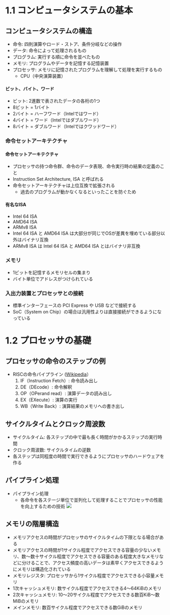 # 1.1 コンピュータシステムの基本

## コンピュータシステムの構造

* 命令: 四則演算やロード・ストア、条件分岐などの操作
* データ: 命令によって処理されるもの
* プログラム: 実行する順に命令を並べたもの
* メモリ: プログラムやデータを記憶する記憶装置
* プロセッサ: メモリに記憶されたプログラムを理解して処理を実行するもの
  - CPU（中央演算装置）

#### ビット、バイト、ワード

* ビット: 2進数で表されたデータの各桁の1つ
* 8ビット = 1バイト
* 2バイト = ハーフワード（Intelではワード）
* 4バイト = ワード（Intelではダブルワード）
* 8バイト = ダブルワード（Intelではクワッドワード）

### 命令セットアーキテクチャ

#### 命令セットアーキテクチャ

* プロセッサの持つ命令群、命令のデータ表現、命令実行時の結果の定義のこと
* Instruction Set Architecture, ISA と呼ばれる
* 命令セットアーキテクチャは上位互換で拡張される
  - 過去のプログラムが動かなくなるといったことを防ぐため

#### 有名なISA

* Intel 64 ISA
* AMD64 ISA
* ARMv8 ISA
* Intel 64 ISA と AMD64 ISA は大部分が同じでOSが差異を埋めている部分以外はバイナリ互換
* ARMv8 ISA は Intel 64 ISA と AMD64 ISA とはバイナリ非互換

### メモリ

* 1ビットを記憶するメモリセルの集まり
* バイト単位でアドレスがつけられている

### 入出力装置とプロセッサとの接続

* 標準インターフェースの PCI Express や USB などで接続する
* SoC（System on Chip）の場合は汎用性よりは直接接続ができるようになっている


# 1.2 プロセッサの基礎

## プロセッサの命令のステップの例

* RISCの命令パイプライン ([Wikipedia](https://ja.wikipedia.org/wiki/%E5%91%BD%E4%BB%A4%E3%83%91%E3%82%A4%E3%83%97%E3%83%A9%E3%82%A4%E3%83%B3)）
  1. IF（Instruction Fetch）: 命令読み出し
  2. DE（DEcode）: 命令解釈
  3. OP（OPerand read）: 演算データの読み出し
  4. EX（EXecute）: 演算の実行
  5. WB（Write Back）: 演算結果のメモリへの書き出し

## サイクルタイムとクロック周波数

* サイクルタイム: 各ステップの中で最も長く時間がかかるステップの実行時間
* クロック周波数: サイクルタイムの逆数
* 各ステップは同程度の時間で実行できるようにプロセッサのハードウェアを作る

## パイプライン処理

* パイプライン処理
  - 各命令を各ステージ単位で並列化して処理することでプロセッサの性能を向上するための技術
![](https://upload.wikimedia.org/wikipedia/commons/6/67/5_Stage_Pipeline.svg)

## メモリの階層構造

* メモリアクセスの時間がプロセッサのサイクルタイムの下限となる場合がある
* メモリアクセスの時間が1サイクル程度でアクセスできる容量の少ないメモリ、数〜数十サイクル程度でアクセスできる容量のある程度大きなメモリなどに分けることで、アクセス頻度の高いデータは素早くアクセスできるようにメモリは構造化されている
* メモリレジスタ: プロセッサから1サイクル程度でアクセスできる小容量メモリ
* 1次キャッシュメモリ: 数サイクル程度でアクセスできる4〜64KiBのメモリ
* 2次キャッシュメモリ: 10〜20サイクル程度でアクセスできる数百KiB〜数MiBのメモリ
* メインメモリ: 数百サイクル程度でアクセスできる数GiBのメモリ
